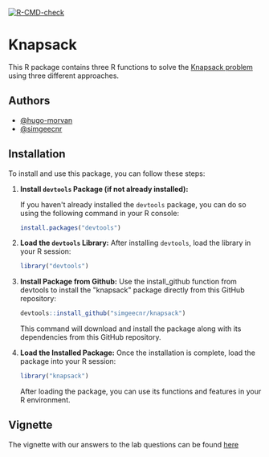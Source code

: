 <!-- badges: start -->
  [![R-CMD-check](https://github.com/simgeecnr/knapsack/actions/workflows/R-CMD-check.yaml/badge.svg)](https://github.com/simgeecnr/knapsack/actions/workflows/R-CMD-check.yaml)
  <!-- badges: end -->
# Knapsack

This R package contains three R functions to solve the [Knapsack problem](https://en.wikipedia.org/wiki/Knapsack_problem) using three different approaches.


## Authors

- [@hugo-morvan](https://www.github.com/hugo-morvan)
- [@simgeecnr](https://www.github.com/simgeecnr)


## Installation

To install and use this package, you can follow these steps:

1. **Install `devtools` Package (if not already installed):**

   If you haven't already installed the `devtools` package, you can do so using the following command in your R console:

   ```R
   install.packages("devtools")
   ```
2. **Load the `devtools` Library:**
   After installing `devtools`, load the library in your R session:

   ```R
   library("devtools")
   ```
3. **Install Package from Github:**
   Use the install_github function from devtools to install the "knapsack" package directly from this GitHub repository:

   ```R
   devtools::install_github("simgeecnr/knapsack")
   ```
   This command will download and install the package along with its dependencies from this GitHub repository.
4. **Load the Installed Package:**
  Once the installation is complete, load the package into your R session:
   ```R
   library("knapsack")
   ```
   After loading the package, you can use its functions and features in your R environment.

## Vignette

The vignette with our answers to the lab questions can be found [here](vignettes/knapsack_vignette.Rmd) 

